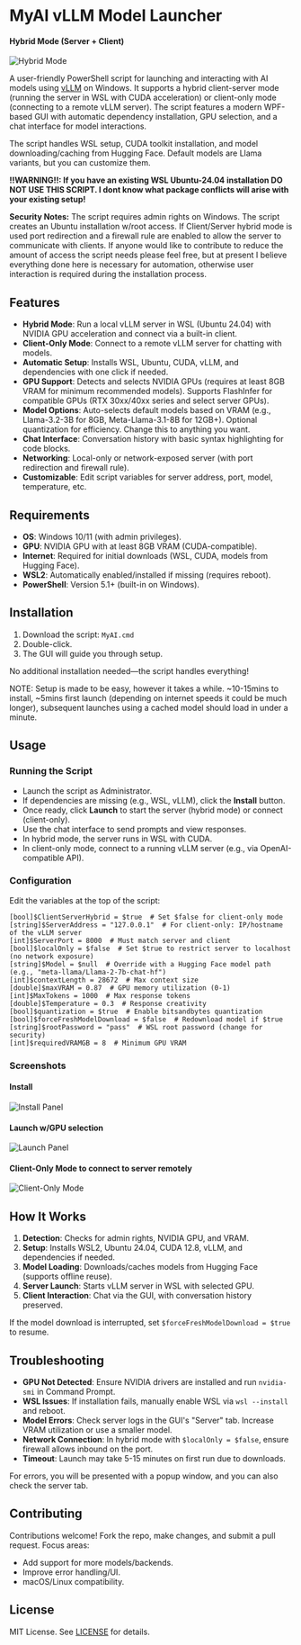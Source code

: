 # MyAI vLLM Model Launcher

#### Hybrid Mode (Server + Client)
![Hybrid Mode](screenshots/hybrid.png)

A user-friendly PowerShell script for launching and interacting with AI models using [vLLM](https://github.com/vllm-project/vllm) on Windows. It supports a hybrid client-server mode (running the server in WSL with CUDA acceleration) or client-only mode (connecting to a remote vLLM server). The script features a modern WPF-based GUI with automatic dependency installation, GPU selection, and a chat interface for model interactions.

The script handles WSL setup, CUDA toolkit installation, and model downloading/caching from Hugging Face. Default models are Llama variants, but you can customize them.

**!!WARNING!!: If you have an existing WSL Ubuntu-24.04 installation DO NOT USE THIS SCRIPT. I dont know what package conflicts will arise with your existing setup!**

**Security Notes:** The script requires admin rights on Windows. The script creates an Ubuntu installation w/root access. If Client/Server hybrid mode is used port redirection and a firewall rule are enabled to allow the server to communicate with clients. If anyone would like to contribute to reduce the amount of access the script needs please feel free, but at present I believe everything done here is necessary for automation, otherwise user interaction is required during the installation process.

## Features

- **Hybrid Mode**: Run a local vLLM server in WSL (Ubuntu 24.04) with NVIDIA GPU acceleration and connect via a built-in client.
- **Client-Only Mode**: Connect to a remote vLLM server for chatting with models.
- **Automatic Setup**: Installs WSL, Ubuntu, CUDA, vLLM, and dependencies with one click if needed.
- **GPU Support**: Detects and selects NVIDIA GPUs (requires at least 8GB VRAM for minimum recommended models). Supports FlashInfer for compatible GPUs (RTX 30xx/40xx series and select server GPUs).
- **Model Options**: Auto-selects default models based on VRAM (e.g., Llama-3.2-3B for 8GB, Meta-Llama-3.1-8B for 12GB+). Optional quantization for efficiency. Change this to anything you want.
- **Chat Interface**: Conversation history with basic syntax highlighting for code blocks.
- **Networking**: Local-only or network-exposed server (with port redirection and firewall rule).
- **Customizable**: Edit script variables for server address, port, model, temperature, etc.

## Requirements

- **OS**: Windows 10/11 (with admin privileges).
- **GPU**: NVIDIA GPU with at least 8GB VRAM (CUDA-compatible).
- **Internet**: Required for initial downloads (WSL, CUDA, models from Hugging Face).
- **WSL2**: Automatically enabled/installed if missing (requires reboot).
- **PowerShell**: Version 5.1+ (built-in on Windows).

## Installation

1. Download the script: `MyAI.cmd`
2. Double-click.
3. The GUI will guide you through setup.

No additional installation needed—the script handles everything!

NOTE: Setup is made to be easy, however it takes a while. ~10-15mins to install, ~5mins first launch (depending on internet speeds it could be much longer), subsequent launches using a cached model should load in under a minute.

## Usage

### Running the Script
- Launch the script as Administrator.
- If dependencies are missing (e.g., WSL, vLLM), click the **Install** button.
- Once ready, click **Launch** to start the server (hybrid mode) or connect (client-only).
- Use the chat interface to send prompts and view responses.
- In hybrid mode, the server runs in WSL with CUDA.
- In client-only mode, connect to a running vLLM server (e.g., via OpenAI-compatible API).

### Configuration
Edit the variables at the top of the script:

```
[bool]$ClientServerHybrid = $true  # Set $false for client-only mode
[string]$ServerAddress = "127.0.0.1"  # For client-only: IP/hostname of the vLLM server
[int]$ServerPort = 8000  # Must match server and client
[bool]$localOnly = $false  # Set $true to restrict server to localhost (no network exposure)
[string]$Model = $null  # Override with a Hugging Face model path (e.g., "meta-llama/Llama-2-7b-chat-hf")
[int]$contextLength = 28672  # Max context size
[double]$maxVRAM = 0.87  # GPU memory utilization (0-1)
[int]$MaxTokens = 1000  # Max response tokens
[double]$Temperature = 0.3  # Response creativity
[bool]$quantization = $true  # Enable bitsandbytes quantization
[bool]$forceFreshModelDownload = $false  # Redownload model if $true
[string]$rootPassword = "pass"  # WSL root password (change for security)
[int]$requiredVRAMGB = 8  # Minimum GPU VRAM
```

### Screenshots

#### Install
![Install Panel](screenshots/install.png)

#### Launch w/GPU selection
![Launch Panel](screenshots/launch.png)

#### Client-Only Mode to connect to server remotely
![Client-Only Mode](screenshots/client-only.png)

## How It Works

1. **Detection**: Checks for admin rights, NVIDIA GPU, and VRAM.
2. **Setup**: Installs WSL2, Ubuntu 24.04, CUDA 12.8, vLLM, and dependencies if needed.
3. **Model Loading**: Downloads/caches models from Hugging Face (supports offline reuse).
4. **Server Launch**: Starts vLLM server in WSL with selected GPU.
5. **Client Interaction**: Chat via the GUI, with conversation history preserved.

If the model download is interrupted, set `$forceFreshModelDownload = $true` to resume.

## Troubleshooting

- **GPU Not Detected**: Ensure NVIDIA drivers are installed and run `nvidia-smi` in Command Prompt.
- **WSL Issues**: If installation fails, manually enable WSL via `wsl --install` and reboot.
- **Model Errors**: Check server logs in the GUI's "Server" tab. Increase VRAM utilization or use a smaller model.
- **Network Connection**: In hybrid mode with `$localOnly = $false`, ensure firewall allows inbound on the port.
- **Timeout**: Launch may take 5-15 minutes on first run due to downloads.

For errors, you will be presented with a popup window, and you can also check the server tab.

## Contributing

Contributions welcome! Fork the repo, make changes, and submit a pull request. Focus areas:
- Add support for more models/backends.
- Improve error handling/UI.
- macOS/Linux compatibility.

## License

MIT License. See [LICENSE](LICENSE) for details.